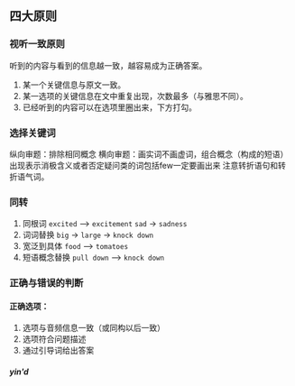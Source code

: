 ## 四大原则
### 视听一致原则
听到的内容与看到的信息越一致，越容易成为正确答案。
1. 某一个关键信息与原文一致。
2. 某一选项的关键信息在文中重复出现，次数最多（与雅思不同）。
3. 已经听到的内容可以在选项里圈出来，下方打勾。

### 选择关键词
纵向审题：排除相同概念
横向审题：画实词不画虚词，组合概念（构成的短语）
出现表示消极含义或者否定疑问类的词包括few一定要画出来
注意转折语句和转折语气词。

### 同转
1. 同根词
`excited` --> `excitement`
`sad` -> `sadness`
2. 词词替换
`big` -> `large` -> `knock down`
3. 宽泛到具体
`food` --> `tomatoes`
4. 短语概念替换
`pull down` --> `knock down`

### 正确与错误的判断
#### 正确选项：
1. 选项与音频信息一致（或同构以后一致）
2. 选项符合问题描述
3. 通过引导词给出答案

##### yin'd
<!--stackedit_data:
eyJoaXN0b3J5IjpbMTQ5MDk5MzU0OCwtMTA1NjA4MjU5NCwyNj
Q3MDgxNTgsMTA1MDI5ODM3OCwtMTgxNDQ2ODE4NywtMzMzMzIw
MzBdfQ==
-->